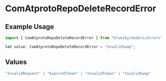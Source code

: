 # ComAtprotoRepoDeleteRecordError

## Example Usage

```typescript
import { ComAtprotoRepoDeleteRecordError } from "bluesky/models/errors";

let value: ComAtprotoRepoDeleteRecordError = "InvalidSwap";
```

## Values

```typescript
"InvalidRequest" | "ExpiredToken" | "InvalidToken" | "InvalidSwap"
```
